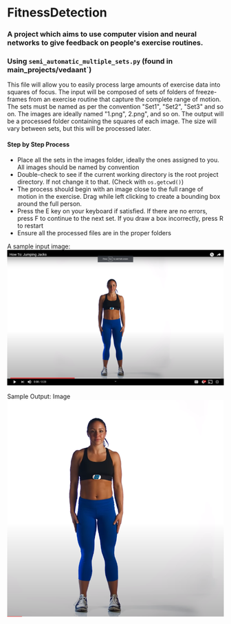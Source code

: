 # FitnessDetection

### A project which aims to use computer vision and neural networks to give feedback on people's exercise routines. 

### Using `semi_automatic_multiple_sets.py` (found in main_projects/vedaant`)
This file will allow you to easily process large amounts of exercise data into squares of focus. The input will be composed of sets of folders of freeze-frames from an exercise routine that capture the complete range of motion. The sets must be named as per the convention "Set1", "Set2", "Set3" and so on. The images are ideally named "1.png", 2.png", and so on. The output will be a processed folder containing the squares of each image. The size will vary between sets, but this will be processed later. 

#### Step by Step Process
* Place all the sets in the images folder, ideally the ones assigned to you. All images should be named by convention
* Double-check to see if the current working directory is the root project directory. If not change it to that. (Check with `os.getcwd()`)
* The process should begin with an image close to the full range of motion in the exercise. Drag while left clicking to create a bounding box around the full person. 
* Press the E key on your keyboard if satisfied. If there are no errors, press F to continue to the next set. If you draw a box incorrectly, press R to restart
* Ensure all the processed files are in the proper folders

A sample input image:
![Input Sample](/images/Set1/1.png)


Sample Output: Image
![Output Sample](/images/Set1/Processed/1.png)

